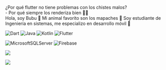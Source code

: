 ¿Por qué flutter no tiene problemas con los chistes malos?<br>- Por qué siempre los renderiza bien 🥴😹<br>Hola, soy Bubu 👋 Mi animal favorito son los mapaches 🦝 Soy estudiante de Ingeniería en sistemas, me especializo en desarrollo móvil 🤯

![Dart](https://img.shields.io/badge/dart-%230175C2.svg?style=for-the-badge&logo=dart&logoColor=white) ![Java](https://img.shields.io/badge/java-%23ED8B00.svg?style=for-the-badge&logo=openjdk&logoColor=white) ![Kotlin](https://img.shields.io/badge/kotlin-%237F52FF.svg?style=for-the-badge&logo=kotlin&logoColor=white) ![Flutter](https://img.shields.io/badge/Flutter-%2302569B.svg?style=for-the-badge&logo=Flutter&logoColor=white)

![MicrosoftSQLServer](https://img.shields.io/badge/Microsoft%20SQL%20Server-CC2927?style=for-the-badge&logo=microsoft%20sql%20server&logoColor=white) ![Firebase](https://img.shields.io/badge/firebase-a08021?style=for-the-badge&logo=firebase&logoColor=ffcd34)

![](https://quotes-github-readme.vercel.app/api?type=horizontal&theme=radical)

[![](https://visitcount.itsvg.in/api?id=IngBubu&icon=0&color=8)](https://visitcount.itsvg.in)



